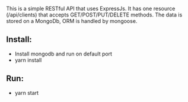 This is a simple RESTful API that uses ExpressJs. It has one resource (/api/clients) that accepts GET/POST/PUT/DELETE methods. The data is stored on a MongoDb, ORM is handled by mongoose. 

## Install:
- Install mongodb and run on default port 
- yarn install

## Run:
- yarn start